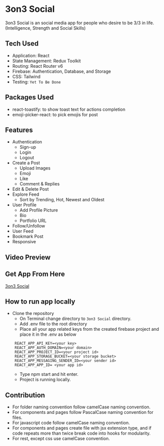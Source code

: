 # 3on3 Social
3on3 Social is an social media app for people who desire to be 3/3 in life.(Intelligence, Strength and Social Skills)

## Tech Used
- Application: React
- State Management: Redux Toolkit
- Routing: React Router v6
- Firebase: Authentication, Database, and Storage
- CSS: Tailwind
- Testing: `Yet To Be Done`

## Packages Used
- react-toastify: to show toast text for actions completion
- emoji-picker-react: to pick emojis for post

## Features
- Authentication
  - Sign-up
  - Login
  - Logout
- Create a Post
  - Upload Images
  - Emoji
  - Like
  - Comment & Replies
- Edit & Delete Post
- Explore Feed
  - Sort by Trending, Hot, Newest and Oldest
- User Profile
  - Add Profile Picture
  - Bio
  - Portfolio URL
- Follow/Unfollow
- User Feed
- Bookmark Post
- Responsive

## Video Preview

## Get App From Here
[3on3 Social](https://3on3social.netlify.app/)

## How to run app locally
- Clone the repository
  - On Terminal change directory to `3on3 Social` directory.
  - Add .env file to the root directory
  - Place all your app related keys from the created firebase project and place it in the .env as below
  ```
   REACT_APP_API_KEY=<your key>
   REACT_APP_AUTH_DOMAIN=<your domain>
   REACT_APP_PROJECT_ID=<your project id>
   REACT_APP_STORAGE_BUCKET=<your storage bucket>
   REACT_APP_MESSAGING_SENDER_ID=<your sender id>
   REACT_APP_APP_ID= <your app id>
  ```
  - Type npm start and hit enter.
  - Project is running locally.

## Contribution
- For folder naming convention follow camelCase naming
  convention.
- For components and pages follow PascalCase naming
  convention for files.
- For javascript code follow camelCase naming convention.
- For components and pages create file with jsx extension type, and
  if code repeats more than twice break code into hooks for modularity.
- For rest, except css use camelCase convention.
